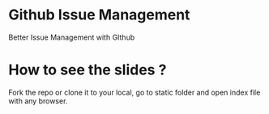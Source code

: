 # Github Issue Management
Better Issue Management with GIthub

# How to see the slides ?
Fork the repo or clone it to your local, go to static folder and open index file with any browser. 
